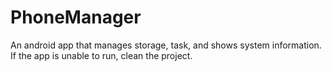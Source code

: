 # PhoneManager
An android app that manages storage, task, and shows system information.
If the app is unable to run, clean the project.
